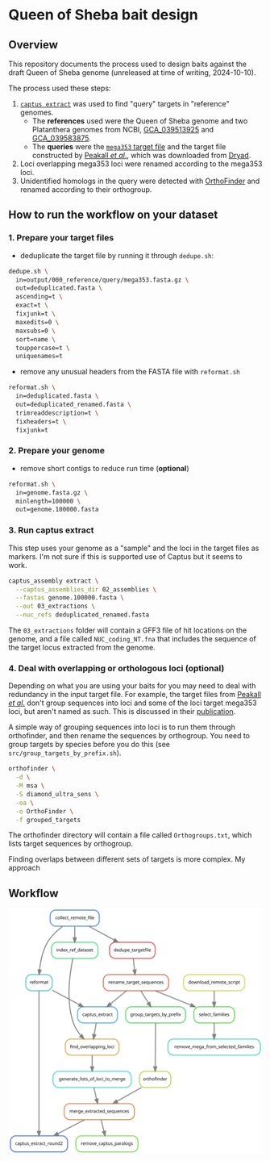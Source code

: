 # Queen of Sheba bait design

## Overview

This repository documents the process used to design baits against the draft
Queen of Sheba genome (unreleased at time of writing, 2024-10-10).

The process used these steps:

1. [`captus extract`](https://github.com/edgardomortiz/Captus) was used to find
   "query" targets in "reference" genomes.
    - The **references** used were the Queen of Sheba genome and two
      Platanthera genomes from NCBI,
      [GCA_039513925](https://ftp.ncbi.nlm.nih.gov/genomes/all/GCA/039/513/925/GCA_039513925.1_PZIJ_v1.0/GCA_039513925.1_PZIJ_v1.0_genomic.fna.gz")
      and
      [GCA_039583875](https://ftp.ncbi.nlm.nih.gov/genomes/all/GCA/039/583/875/GCA_039583875.1_PGUA_v1.0/GCA_039583875.1_PGUA_v1.0_genomic.fna.gz).
    - The **queries** were the [`mega353` target
      file](https://github.com/chrisjackson-pellicle/NewTargets) and the target
      file constructed by [Peakall *et
      al*.](https://doi.org/10.1111/1755-0998.13327), which was downloaded from
      [Dryad](https://doi.org/10.5061/dryad.z08kprrbj).
2. Loci overlapping mega353 loci were renamed according to the mega353 loci.
3. Unidentified homologs in the query were detected with
   [OrthoFinder](https://github.com/davidemms/OrthoFinder) and renamed
   according to their orthogroup.

## How to run the workflow on your dataset

### 1. Prepare your target files

- deduplicate the target file by running it through `dedupe.sh`:

```bash
dedupe.sh \
  in=output/000_reference/query/mega353.fasta.gz \
  out=deduplicated.fasta \
  ascending=t \
  exact=t \
  fixjunk=t \
  maxedits=0 \
  maxsubs=0 \
  sort=name \
  touppercase=t \
  uniquenames=t
```

- remove any unusual headers from the FASTA file with `reformat.sh`

```bash
reformat.sh \
  in=deduplicated.fasta \
  out=deduplicated_renamed.fasta \
  trimreaddescription=t \
  fixheaders=t \
  fixjunk=t
```

### 2. Prepare your genome

- remove short contigs to reduce run time (**optional**)

```bash
reformat.sh \
  in=genome.fasta.gz \
  minlength=100000 \
  out=genome.100000.fasta
```

### 3. Run captus extract

This step uses your genome as a "sample" and the loci in the target files as
markers. I'm not sure if this is supported use of Captus but it seems to work.

```bash
captus_assembly extract \
  --captus_assemblies_dir 02_assemblies \
  --fastas genome.100000.fasta \
  --out 03_extractions \
  --nuc_refs deduplicated_renamed.fasta
```

The `03_extractions` folder will contain a GFF3 file of hit locations on the
genome, and a file called `NUC_coding_NT.fna` that includes the sequence of the
target locus extracted from the genome.

### 4. Deal with overlapping or orthologous loci (**optional**)

Depending on what you are using your baits for you may need to deal with
redundancy in the input target file. For example, the target files from
[Peakall *et al*.](https://doi.org/10.1111/1755-0998.13327) don't group
sequences into loci and some of the loci target mega353 loci, but aren't named
as such. This is discussed in their
[publication](https://doi.org/10.1111/1755-0998.13327).

A simple way of grouping sequences into loci is to run them through
orthofinder, and then rename the sequences by orthogroup. You need to group
targets by species before you do this (see `src/group_targets_by_prefix.sh`).

```bash
orthofinder \
  -d \
  -M msa \
  -S diamond_ultra_sens \
  -oa \
  -o OrthoFinder \
  -f grouped_targets 
```

The orthofinder directory will contain a file called `Orthogroups.txt`, which
lists target sequences by orthogroup.

Finding overlaps between different sets of targets is more complex. My approach

## Workflow

![](assets/graph.svg)
